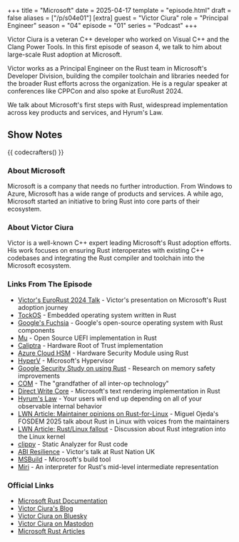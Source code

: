 +++
title = "Microsoft"
date = 2025-04-17
template = "episode.html"
draft = false
aliases = ["/p/s04e01"]
[extra]
guest = "Victor Ciura"
role = "Principal Engineer"
season = "04"
episode = "01"
series = "Podcast"
+++

Victor Ciura is a veteran C++ developer who worked on Visual C++ and the Clang Power Tools.
In this first episode of season 4, we talk to him about large-scale Rust adoption at Microsoft.

<!-- more -->

Victor works as a Principal Engineer on the Rust team in Microsoft's Developer Division,
building the compiler toolchain and libraries needed for the broader Rust efforts across the organization.
He is a regular speaker at conferences like CPPCon and also spoke at EuroRust 2024.

We talk about Microsoft's first steps with Rust, widespread implementation across key products and services, and Hyrum's Law.

## Show Notes

{{ codecrafters() }}

### About Microsoft

Microsoft is a company that needs no further introduction.
From Windows to Azure, Microsoft has a wide range of products and services.
A while ago, Microsoft started an initiative to bring Rust into core parts of their ecosystem.

### About Victor Ciura 

Victor is a well-known C++ expert leading Microsoft's Rust adoption efforts. His work focuses on ensuring Rust interoperates with existing C++ codebases and integrating the Rust compiler and toolchain into the Microsoft ecosystem.

### Links From The Episode

- [Victor's EuroRust 2024 Talk](https://www.youtube.com/watch?v=kiG5-LzIQ54) - Victor's presentation on Microsoft's Rust adoption journey
- [TockOS](https://tockos.org/) - Embedded operating system written in Rust
- [Google's Fuchsia](https://fuchsia.dev/) - Google's open-source operating system with Rust components
- [Mu](https://github.com/microsoft/mu) - Open Source UEFI implementation in Rust
- [Caliptra](https://github.com/chipsalliance/Caliptra) - Hardware Root of Trust implementation
- [Azure Cloud HSM](https://learn.microsoft.com/en-gb/azure/cloud-hsm/overview) - Hardware Security Module using Rust
- [HyperV](https://learn.microsoft.com/en-us/windows-server/virtualization/hyper-v/hyper-v-overview) - Microsoft's Hypervisor
- [Google Security Study on using Rust](https://security.googleblog.com/2022/12/memory-safe-languages-in-android-13.html) - Research on memory safety improvements
- [COM](https://en.wikipedia.org/wiki/Component_Object_Model) - The "grandfather of all inter-op technology"
- [Direct Write Core](https://learn.microsoft.com/en-us/windows/win32/directwrite/dwritecore-overview) - Microsoft's text rendering implementation in Rust
- [Hyrum's Law](https://www.hyrumslaw.com/) - Your users will end up depending on all of your observable internal behavior
- [LWN Article: Maintainer opinions on Rust-for-Linux](https://lwn.net/Articles/1007921/) - Miguel Ojeda's FOSDEM 2025 talk about Rust in Linux with voices from the maintainers
- [LWN Article: Rust/Linux fallout](https://lwn.net/Articles/1006805/) - Discussion about Rust integration into the Linux kernel
- [clippy](https://github.com/rust-lang/rust-clippy) - Static Analyzer for Rust code
- [ABI Resilience](https://www.youtube.com/watch?v=EpJWD6HowKc) - Victor's talk at Rust Nation UK
- [MSBuild](https://learn.microsoft.com/en-gb/visualstudio/msbuild/msbuild) - Microsoft's build tool
- [Miri](https://github.com/rust-lang/miri) - An interpreter for Rust's mid-level intermediate representation

### Official Links

- [Microsoft Rust Documentation](https://learn.microsoft.com/en-us/windows/dev-environment/rust/)
- [Victor Ciura's Blog](https://ciura.ro)
- [Victor Ciura on Bluesky](https://bsky.app/profile/ciuravictor.bsky.social)
- [Victor Ciura on Mastodon](https://hachyderm.io/@ciura_victor)
- [Microsoft Rust Articles](https://opensource.microsoft.com/blog/programming-language/rust/)
